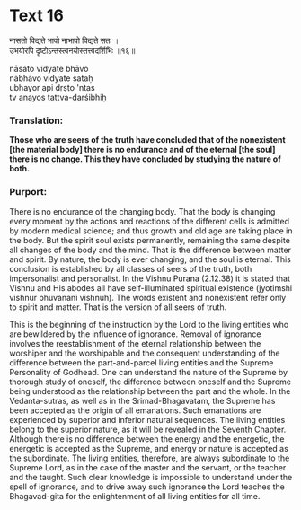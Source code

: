 # Text 16

नासतो विद्यते भावो नाभावो विद्यते सतः ।  
उभयोरपि दृष्टोऽन्तस्त्वनयोस्तत्त्वदर्शिभिः ॥१६॥

nāsato vidyate bhāvo  
nābhāvo vidyate sataḥ  
ubhayor api dṛṣṭo 'ntas  
tv anayos tattva-darśibhiḥ



### Translation:

**Those who are seers of the truth have concluded that of the nonexistent [the material body] there is no endurance and of the eternal [the soul] there is no change. This they have concluded by studying the nature of both.**

### Purport:

There is no endurance of the changing body. That the body is changing every moment by the actions and reactions of the different cells is admitted by modern medical science; and thus growth and old age are taking place in the body. But the spirit soul exists permanently, remaining the same despite all changes of the body and the mind. That is the difference between matter and spirit. By nature, the body is ever changing, and the soul is eternal. This conclusion is established by all classes of seers of the truth, both impersonalist and personalist. In the Vishnu Purana (2.12.38) it is stated that Vishnu and His abodes all have self-illuminated spiritual existence (jyotimshi vishnur bhuvanani vishnuh). The words existent and nonexistent refer only to spirit and matter. That is the version of all seers of truth.

This is the beginning of the instruction by the Lord to the living entities who are bewildered by the influence of ignorance. Removal of ignorance involves the reestablishment of the eternal relationship between the worshiper and the worshipable and the consequent understanding of the difference between the part-and-parcel living entities and the Supreme Personality of Godhead. One can understand the nature of the Supreme by thorough study of oneself, the difference between oneself and the Supreme being understood as the relationship between the part and the whole. In the Vedanta-sutras, as well as in the Srimad-Bhagavatam, the Supreme has been accepted as the origin of all emanations. Such emanations are experienced by superior and inferior natural sequences. The living entities belong to the superior nature, as it will be revealed in the Seventh Chapter. Although there is no difference between the energy and the energetic, the energetic is accepted as the Supreme, and energy or nature is accepted as the subordinate. The living entities, therefore, are always subordinate to the Supreme Lord, as in the case of the master and the servant, or the teacher and the taught. Such clear knowledge is impossible to understand under the spell of ignorance, and to drive away such ignorance the Lord teaches the Bhagavad-gita for the enlightenment of all living entities for all time.